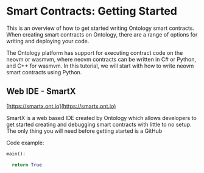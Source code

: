 # Smart Contracts: Getting Started

This is an overview of how to get started writing Ontology smart contracts. When creating smart contracts on Ontology, there are a range of options for writing and deploying your code.

The Ontology platform has support for executing contract code on the neovm or wasmvm, where neovm contracts can be written in C# or Python, and C++ for wasmvm. In this tutorial, we will start with how to write neovm smart contracts using Python.

## Web IDE - SmartX

[https://smartx.ont.io](https://smartx.ont.io)

SmartX is a web based IDE created by Ontology which allows developers to get started creating and debugging smart contracts with little to no setup. The only thing you will need before getting started is a GitHub
















Code example:
```python
main():

  return True
```
